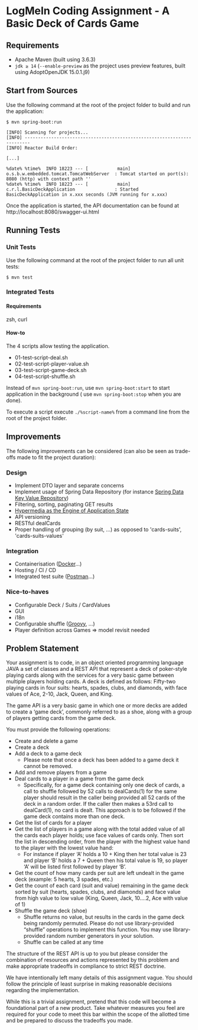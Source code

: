 LogMeIn Coding Assignment - A Basic Deck of Cards Game
======================================================

Requirements
------------

* Apache Maven (built using 3.6.3)
* `jdk ≥ 14` (`--enable-preview` as the project uses preview features, built using AdoptOpenJDK 15.0.1.j9)

Start from Sources
------------------

Use the following command at the root of the project folder to build and run the application:

```
$ mvn spring-boot:run

[INFO] Scanning for projects...
[INFO] ------------------------------------------------------------------------
[INFO] Reactor Build Order:

[...]

%date% %time%  INFO 18223 --- [           main] o.s.b.w.embedded.tomcat.TomcatWebServer  : Tomcat started on port(s): 8080 (http) with context path ''
%date% %time%  INFO 18223 --- [           main] c.r.l.BasicDeckApplication               : Started BasicDeckApplication in x.xxx seconds (JVM running for x.xxx)
```

Once the application is started, the API documentation can be found at http://localhost:8080/swagger-ui.html

Running Tests
-------------

### Unit Tests

Use the following command at the root of the project folder to run all unit tests:

```
$ mvn test
```

### Integrated Tests

#### Requirements

zsh, curl

#### How-to

The 4 scripts allow testing the application.

* 01-test-script-deal.sh
* 02-test-script-player-value.sh
* 03-test-script-game-deck.sh
* 04-test-script-shuffle.sh

Instead of `mvn spring-boot:run`, use `mvn spring-boot:start` to start application in the background (
use `mvn spring-boot:stop` when you are done).

To execute a script execute `./%script-name%` from a command line from the root of the project folder.

Improvements
------------

The following improvements can be considered (can also be seen as trade-offs made to fit the project duration):

### Design

* Implement DTO layer and separate concerns
* Implement usage of Spring Data Repository (for
  instance [Spring Data Key Value Repository](https://docs.spring.io/spring-data/keyvalue/docs/current/reference/html/#reference))
* Filtering, sorting, paginating GET results
* [Hypermedia as the Engine of Application State](https://en.wikipedia.org/wiki/HATEOAS)
* API versioning
* RESTful dealCards
* Proper handling of grouping (by suit, ...) as opposed to 'cards-suits', 'cards-suits-values'

### Integration

* Containerisation ([Docker](https://www.docker.com/)...)
* Hosting / CI / CD
* Integrated test suite ([Postman](https://www.postman.com/)...)

### Nice-to-haves

* Configurable Deck / Suits / CardValues
* GUI
* i18n
* Configurable shuffle ([Groovy](https://groovy-lang.org/), ...)
* Player definition across Games => model revisit needed

Problem Statement
-----------------

Your assignment is to code, in an object oriented programming language JAVA a set of classes and a REST API that
represent a deck of poker-style playing cards along with the services for a very basic game between multiple players
holding cards. A deck is defined as follows:  Fifty-two playing cards in four suits: hearts, spades, clubs, and
diamonds, with face values of Ace, 2-10, Jack, Queen, and King.

The game API is a very basic game in which one or more decks are added to create a ‘game deck’, commonly referred to as
a shoe, along with a group of players getting cards from the game deck.

You must provide the following operations:

* Create and delete a game
* Create a deck
* Add a deck to a game deck
    * Please note that once a deck has been added to a game deck it cannot be removed.
* Add and remove players from a game
* Deal cards to a player in a game from the game deck
    * Specifically, for a game deck containing only one deck of cards, a call to shuffle followed by 52 calls to
      dealCards(1) for the same player should result in the caller being provided all 52 cards of the deck in a random
      order. If the caller then makes a 53rd call to dealCard(1), no card is dealt. This approach is to be followed if
      the game deck contains more than one deck.
* Get the list of cards for a player
* Get the list of players in a game along with the total added value of all the cards each player holds; use face values
  of cards only. Then sort the list in descending order, from the player with the highest value hand to the player with
  the lowest value hand:
    * For instance if player ‘A’ holds a 10 + King then her total value is 23 and player ‘B’ holds a 7 + Queen then his
      total value is 19, so player ‘A’ will be listed first followed by player ‘B’.
* Get the count of how many cards per suit are left undealt in the game deck (example: 5 hearts, 3 spades, etc.)
* Get the count of each card (suit and value) remaining in the game deck sorted by suit (hearts, spades, clubs, and
  diamonds) and face value from high value to low value (King, Queen, Jack, 10….2, Ace with value of 1)
* Shuffle the game deck (shoe)
    * Shuffle returns no value, but results in the cards in the game deck being randomly permuted. Please do not use
      library-provided “shuffle” operations to implement this function. You may use library-provided random number
      generators in your solution.
    * Shuffle can be called at any time

The structure of the REST API is up to you but please consider the combination of resources and actions represented by
this problem and make appropriate tradeoffs in compliance to strict REST doctrine.

We have intentionally left many details of this assignment vague. You should follow the principle of least surprise in
making reasonable decisions regarding the implementation.

While this is a trivial assignment, pretend that this code will become a foundational part of a new product. Take
whatever measures you feel are required for your code to meet this bar within the scope of the allotted time and be
prepared to discuss the tradeoffs you made. 
